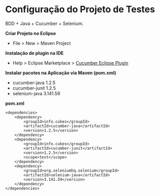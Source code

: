 Configuração do Projeto de Testes
=======================
BDD + Java + Cucumber + Selenium.


**Criar Projeto no Eclipse**
- File > New > Maven Project



**Instalação de plugin na IDE**
- Help > Eclipse Marketplace > [Cucumber Eclipse Plugin](http://marketplace.eclipse.org/content/cucumber-eclipse-plugin)



**Instalar pacotes na Aplicação via Maven (pom.xml)**
- cucumber-java 1.2.5
- cucumber-junit 1.2.5
- selenium-java 3.141.59

**pom.xml**
```
<dependencies>
	<dependency>
		<groupId>info.cukes</groupId>
		<artifactId>cucumber-java</artifactId>
		<version>1.2.5</version>
	</dependency>
	<dependency>
		<groupId>info.cukes</groupId>
		<artifactId>cucumber-junit</artifactId>
		<version>1.2.5</version>
		<scope>test</scope>
	</dependency>
	<dependency>
		<groupId>org.seleniumhq.selenium</groupId>
		<artifactId>selenium-java</artifactId>
		<version>3.141.59</version>
	</dependency>
</dependencies>
```